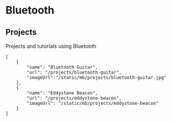 # Bluetooth

## Projects

Projects and tutorials using Bluetooth

```codecard
[
    {
        "name": "Bluetooth Guitar",
        "url": "/projects/bluetooth-guitar",
        "imageUrl":"/static/mb/projects/bluetooth-guitar.jpg"
    },
    {
        "name": "Eddystone Beacon",
        "url": "/projects/eddystone-beacon",
        "imageUrl": "/static/mb/projects/eddystone-beacon"
    }
]
```
